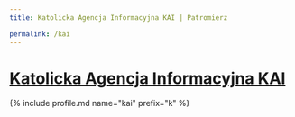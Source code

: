 ```yaml
---
title: Katolicka Agencja Informacyjna KAI | Patromierz

permalink: /kai
---
```


# [Katolicka Agencja Informacyjna KAI](https://patronite.pl/kai)

{% include profile.md name="kai" prefix="k" %}
